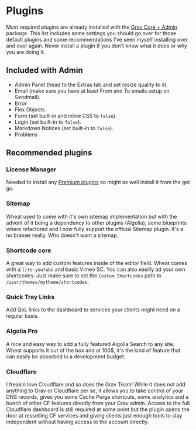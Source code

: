# Plugins

Most required plugins are already installed with the [Grav Core + Admin](https://getgrav.org/downloads) package. This list includes some settings you should go over for those default plugins and some recommendations I've seen myself installing over and over again.
Never install a plugin if you don't know what it does or why you are doing it.

## Included with Admin

- Admin Panel (head to the Extras tab and set resize quality to `0`).
- Email (make sure you have at least From and To emails setup on Sendmail).
- Error
- Flex Objects
- Form (set built-in and inline CSS to `false`).
- Login (set built-in to `false`).
- Markdown Notices (set built-in to `false`).
- Problems

## Recommended plugins

### License Manager

Needed to install any [Premium plugins](https://getgrav.org/premium) so might as well install it from the get go.

### Sitemap

Wheat used to come with it's own sitemap implementation but with the advent of it being a dependency to other plugins (Algolia), some blueprints where refactored and I now fully support the official Sitemap plugin. It's a no brainer really. Who doesn't want a sitemap.

### Shortcode core

A great way to add custom features inside of the editor field. Wheat comes with a `lite-youtube` and basic Vimeo SC. You can also easilly ad your own shortcodes.
Just make sure to set the `Custom Shortcodes` path to `/user/themes/mytheme/shortcodes`.

### Quick Tray Links

Add QoL links to the dashboard to services your clients might need on a regular basis.

### Algolia Pro

A nice and easy way to add a fully featured Algolia Search to any site. Wheat supports it out of the box and at 100$, it's the kind of feature that can easily be absorbed in a development budget.

### Cloudflare

I freakin love Cloudflare and so does the Grav Team! While it does not add anything to Grav or Cloudflare per se, it allows you to take control of your DNS records, gives you some Cache Purge shortcuts, some analytics and a bunch of other CF features directly from your Grav admin. Access to the full Cloudflare dashboard is still required at some point but the plugin opens the door at resselling CF services and giving clients just enough tools to stay independent without having access to the account directly.
